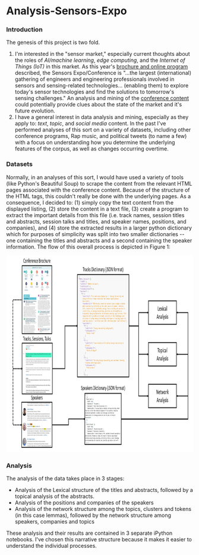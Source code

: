# Analysis-Sensors-Expo

<h3>Introduction</h3>

The genesis of this project is two fold.  

<ol>
    <li> I'm interested in the "sensor market," especially current thoughts about the roles of <i>AI/machine learning</i>, <i>edge computing</i>, and the <i>Internet of Things (IoT)</i> in this market. As this year's <a href="https://www.sensorsexpo.com/show-overview">brochure and online program</a> described, the Sensors Expo/Conference is "...the largest (international) gathering of engineers and engineering professionals involved in sensors and sensing-related technologies... (enabling them) to explore today's sensor technologies and find the solutions to tomorrow's sensing challenges." An analysis and mining of the <a href ="https://sensorsexpoconference2018.sched.com/list/descriptions/">conference content</a> could potentially provide clues about the state of the market and it's future evolution.</li>
    <li> I have a general interest in data analysis and mining, especially as they apply to: <i>text</i>, <i>topic</i>, and <i> social media</i> content. In the past I've performed analyses of this sort on a variety of datasets, including other conference programs, Rap music, and political tweets (to name a few) with a focus on understanding how you determine the underlying features of the corpus, as well as changes occurring overtime.</li>
</ol>

<h3>Datasets</h3>

Normally, in an analyses of this sort, I would have used a variety of tools (like Python's Beautiful Soup) to scrape the content from the relevant HTML pages associated with the conference content.  Because of the structure of the HTML tags, this couldn't really be done with the underlying pages. As a consequence, I decided to: (1) simply copy the text content from the displayed listing, (2) store the content in a text file, (3) create a program to extract the important details from this file (i.e. track names, session titles and abstracts, session talks and titles, and speaker names, positions, and companies), and (4) store the extracted results in a larger python dictionary which for purposes of simplicity was split into two smaller dictionaries -- one containing the titles and abstracts and a second containing the speaker information. The flow of this overall process is depicted in Figure 1:

<img src="https://github.com/daveking63/Analysis-Sensors-Expo/blob/master/Analysis%20Processes.jpg" height=530 width=955>

<h3>Analysis</h3>

The analysis of the data takes place in 3 stages:

<ul>
    <li>Analysis of the Lexical structure of the titles and abstracts, followed by a topical analysis of the abstracts.</li>
    <li>Analysis of the positions and companies of the speakers</li>
    <li>Analysis of the network structure among the topics, clusters and tokens (in this case lemmas), followed by the network structure among speakers, companies and topics</li>
</ul>

These analysis and their results are contained in 3 separate iPython notebooks. I've chosen this narrative structure because it makes it easier to understand the individual processes.
